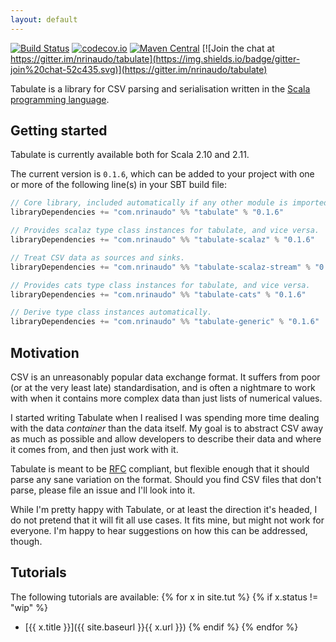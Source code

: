 ```yaml
---
layout: default
---
```


[![Build Status](https://travis-ci.org/nrinaudo/tabulate.svg)](https://travis-ci.org/nrinaudo/tabulate)
[![codecov.io](http://codecov.io/github/nrinaudo/tabulate/coverage.svg)](http://codecov.io/github/nrinaudo/tabulate)
[![Maven Central](https://maven-badges.herokuapp.com/maven-central/com.nrinaudo/tabulate_2.11/badge.svg)](https://maven-badges.herokuapp.com/maven-central/com.nrinaudo/tabulate_2.11)
[![Join the chat at https://gitter.im/nrinaudo/tabulate](https://img.shields.io/badge/gitter-join%20chat-52c435.svg)](https://gitter.im/nrinaudo/tabulate)

Tabulate is a library for CSV parsing and serialisation written in the
[Scala programming language](http://www.scala-lang.org).

## Getting started

Tabulate is currently available both for Scala 2.10 and 2.11.

The current version is `0.1.6`, which can be added to your project with one or more of the following line(s)
in your SBT build file:

```scala
// Core library, included automatically if any other module is imported.
libraryDependencies += "com.nrinaudo" %% "tabulate" % "0.1.6"

// Provides scalaz type class instances for tabulate, and vice versa.
libraryDependencies += "com.nrinaudo" %% "tabulate-scalaz" % "0.1.6"

// Treat CSV data as sources and sinks.
libraryDependencies += "com.nrinaudo" %% "tabulate-scalaz-stream" % "0.1.6"

// Provides cats type class instances for tabulate, and vice versa.
libraryDependencies += "com.nrinaudo" %% "tabulate-cats" % "0.1.6"

// Derive type class instances automatically.
libraryDependencies += "com.nrinaudo" %% "tabulate-generic" % "0.1.6"
```


## Motivation

CSV is an unreasonably popular data exchange format. It suffers from poor (or at the very least late) standardisation,
and is often a nightmare to work with when it contains more complex data than just lists of numerical values.

I started writing Tabulate when I realised I was spending more time dealing with the data _container_ than the
data itself. My goal is to abstract CSV away as much as possible and allow developers to describe their data and where
it comes from, and then just work with it.

Tabulate is meant to be [RFC](https://tools.ietf.org/html/rfc4180) compliant, but flexible enough that it should
parse any sane variation on the format. Should you find CSV files that don't parse, please file an issue and I'll look
into it.

While I'm pretty happy with Tabulate, or at least the direction it's headed, I do not pretend that it will fit
all use cases. It fits mine, but might not work for everyone. I'm happy to hear suggestions on how this can be
addressed, though.


## Tutorials

The following tutorials are available:
{% for x in site.tut %}
{% if x.status != "wip" %}
* [{{ x.title }}]({{ site.baseurl }}{{ x.url }})
{% endif %}
{% endfor %}
